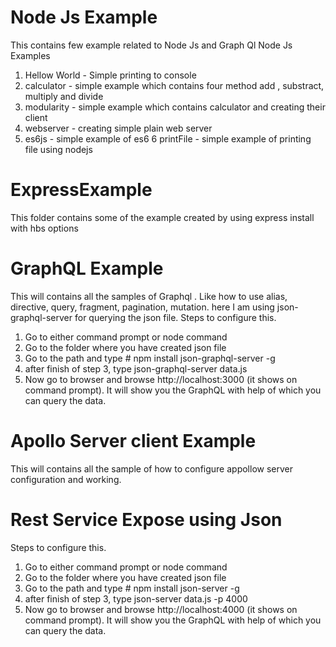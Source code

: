 # Node Js Example
This contains few example related to Node Js and Graph Ql
Node Js Examples
1. Hellow World - Simple printing to console
2. calculator - simple example which contains four method add , substract, multiply and divide
3. modularity - simple example which contains calculator and creating their client
4. webserver - creating simple plain web server
5. es6js - simple example of es6
6 printFile - simple example of printing file using nodejs

# ExpressExample
This folder contains some of the example created by using express install with hbs options

# GraphQL Example
This will contains all the samples of Graphql . Like how to use alias, directive, query, fragment, pagination, mutation.
here I am using json-graphql-server for querying the json file.
Steps to configure this.
1. Go to either command prompt or node command
2. Go to the folder where you have created json file 
3. Go to the path and type # npm install json-graphql-server -g 
4. after finish of step 3, type json-graphql-server data.js
5. Now go to browser and browse http://localhost:3000 (it shows on command prompt). It will show you the GraphQL with help of which you can query the data.
# Apollo Server client Example
This will contains all the sample of how to configure appollow server configuration and working.

# Rest Service Expose using Json
Steps to configure this.
1. Go to either command prompt or node command
2. Go to the folder where you have created json file 
3. Go to the path and type # npm install json-server -g 
4. after finish of step 3, type json-server data.js -p 4000
5. Now go to browser and browse http://localhost:4000 (it shows on command prompt). It will show you the GraphQL with help of which you can query the data.
